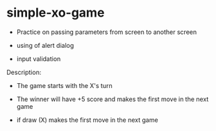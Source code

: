 # simple-xo-game

- Practice on passing parameters from screen to another screen

- using of alert dialog

- input validation

Description:

- The game starts with the X's turn

- The winner will have +5 score and makes the first move in the next game

- if draw (X) makes the first move in the next game 
